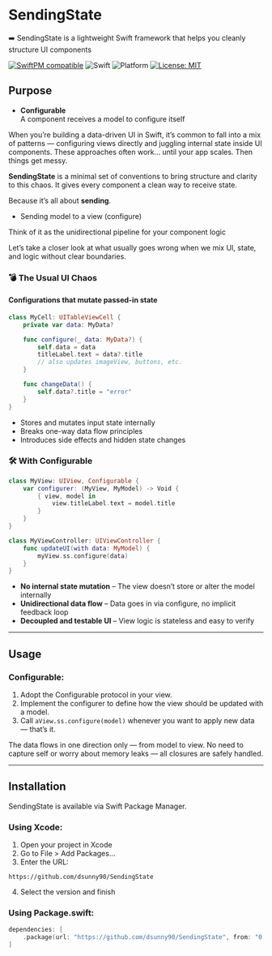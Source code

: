 # SendingState

➡️ SendingState is a lightweight Swift framework that helps you cleanly structure UI components

[![SwiftPM compatible](https://img.shields.io/badge/SwiftPM-compatible-brightgreen.svg)](https://swift.org/package-manager/) ![Swift](https://img.shields.io/badge/Swift-5.0-orange.svg) ![Platform](https://img.shields.io/badge/platform-iOS%208%20%7C%20macOS%2010.10%20%7C%20tvOS%209%20%7C%20watchOS%202-brightgreen) [![License: MIT](https://img.shields.io/badge/License-MIT-yellow.svg)](LICENSE)

## Purpose

- **Configurable**  
  A component receives a model to configure itself

When you’re building a data-driven UI in Swift, it’s common to fall into a mix of patterns — configuring views directly and juggling internal state inside UI components.
These approaches often work… until your app scales. Then things get messy.

**SendingState** is a minimal set of conventions to bring structure and clarity to this chaos.
It gives every component a clean way to receive state.

Because it’s all about **sending**.

- Sending model to a view (configure)

Think of it as the unidirectional pipeline for your component logic

Let’s take a closer look at what usually goes wrong when we mix UI, state, and logic without clear boundaries.

### 💣 The Usual UI Chaos

#### Configurations that mutate passed-in state

```swift
class MyCell: UITableViewCell {
    private var data: MyData?

    func configure(_ data: MyData?) {
        self.data = data
        titleLabel.text = data?.title
        // also updates imageView, buttons, etc.
    }

    func changeData() {
        self.data?.title = "error"
    }
}
```

- Stores and mutates input state internally
- Breaks one-way data flow principles
- Introduces side effects and hidden state changes

### 🛠️ With **Configurable**

```swift
class MyView: UIView, Configurable {
    var configurer: (MyView, MyModel) -> Void {
        { view, model in
            view.titleLabel.text = model.title
        }
    }
}

class MyViewController: UIViewController {
    func updateUI(with data: MyModel) {
        myView.ss.configure(data)
    }
}
```
- **No internal state mutation** – The view doesn’t store or alter the model internally
- **Unidirectional data flow** – Data goes in via configure, no implicit feedback loop
- **Decoupled and testable UI** – View logic is stateless and easy to verify

---

## Usage

### Configurable:

1. Adopt the Configurable protocol in your view.
2. Implement the configurer to define how the view should be updated with a model.
3. Call `aView.ss.configure(model)` whenever you want to apply new data — that’s it.

The data flows in one direction only — from model to view.
No need to capture self or worry about memory leaks — all closures are safely handled.

---

## Installation

SendingState is available via Swift Package Manager.

### Using Xcode:

1. Open your project in Xcode
2. Go to File > Add Packages…
3. Enter the URL:  
```
https://github.com/dsunny90/SendingState
```
4. Select the version and finish

### Using Package.swift:
```swift
dependencies: [
    .package(url: "https://github.com/dsunny90/SendingState", from: "0.1.0")
]
```

